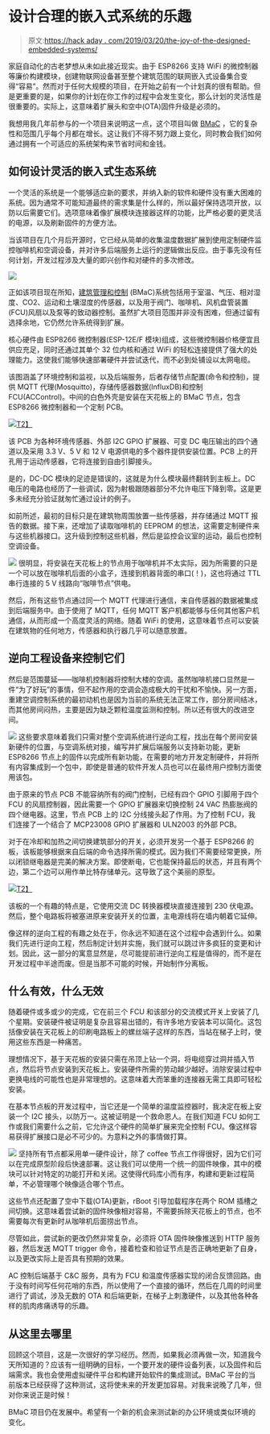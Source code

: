 # 设计合理的嵌入式系统的乐趣

> 原文:[https://hack aday . com/2019/03/20/the-joy-of-the-designed-embedded-systems/](https://hackaday.com/2019/03/20/the-joy-of-properly-designed-embedded-systems/)

家庭自动化的古老梦想从未如此接近现实。由于 ESP8266 支持 WiFi 的微控制器等廉价构建模块，创建物联网设备甚至整个建筑范围的联网嵌入式设备集合变得“容易”。然而对于任何大规模的项目，在开始之前有一个计划真的很有帮助。但是更重要的是，如果你的计划在你工作的过程中会发生变化，那么计划的灵活性是很重要的。实际上，这意味着扩展头和空中(OTA)固件升级是必须的。

我想用我几年前参与的一个项目来说明这一点，这个项目叫做 [BMaC](https://github.com/MayaPosch/BMaC) ，它的复杂性和范围几乎每个月都在增长。这让我们不得不努力跟上变化，同时教会我们如何通过拥有一个可适应的系统架构来节省时间和金钱。

## 如何设计灵活的嵌入式生态系统

一个灵活的系统是一个能够适应新的要求，并纳入新的软件和硬件没有重大困难的系统。因为通常不可能知道最终的需求集是什么样的，所以最好保持选项开放，以防以后需要它们。选项意味着像扩展模块连接器这样的功能，比严格必要的更灵活的电源，以及刷新固件的方便方法。

当该项目在几个月后开源时，它已经从简单的收集温度数据扩展到使用定制硬件监控咖啡机和空调设备，并对许多后端服务上运行的逻辑做出反应。由于事先没有任何计划，开发过程涉及大量的即兴创作和对硬件的多次修改。

![](../Images/f55d613ef049204b6d809e2a5e9aca34.png)

正如该项目现在所知，[建筑管理和控制](https://github.com/MayaPosch/BMaC) (BMaC)系统包括用于室温、气压、相对湿度、CO2、运动和土壤湿度的传感器，以及用于阀门、咖啡机、风机盘管装置(FCU)风扇以及泵等的致动器控制。虽然扩大项目范围并非没有困难，但通过留有选择余地，它仍然允许系统得到扩展。

核心硬件由 ESP8266 微控制器(ESP-12E/F 模块)组成，这些微控制器价格便宜且供应充足，同时还通过其单个 32 位内核和通过 WiFi 的轻松连接提供了强大的处理能力。这使我们能够快速部署硬件并尝试迭代，而不必到处铺设以太网电缆。

该图涵盖了环境控制和监视，以及后端服务，后者存储节点配置(命令和控制)，提供 MQTT 代理(Mosquitto)，存储传感器数据(InfluxDB)和控制 FCU(ACControl)。中间的白色外壳是安装在天花板上的 BMaC 节点，包含 ESP8266 微控制器和一个定制 PCB。

[![](../Images/3c90f1a106ed3f935115028111cbb77e.png)T2】](https://hackaday.com/wp-content/uploads/2019/03/dk0vaxiw4aehqpj.jpg-large_thumbnail_bright.png)

该 PCB 为各种环境传感器、外部 I2C GPIO 扩展器、可变 DC 电压输出的四个通道以及采用 3.3 V、5 V 和 12 V 电源供电的多个器件提供安装位置。PCB 上的开孔用于运动传感器，它将连接到自由引脚接头。

是的，DC-DC 模块的足迹是错误的，这就是为什么模块最终翻转到主板上。DC 电压的电路也经历了一些调试，因为射极跟随器部分不允许电压下降到零。这是更多未经充分验证就匆忙通过设计的例子。

如前所述，最初的目标只是在建筑物周围放置一些传感器，并存储通过 MQTT 报告的数据。接下来，还增加了读取咖啡机的 EEPROM 的想法，这需要定制硬件来与这些机器接口。这升级到控制这些机器，然后是监控会议室的运动，最后也控制空调设备。

[![](../Images/ba2861816c553d2f6b09b825edcc09ab.png)](https://hackaday.com/wp-content/uploads/2019/03/dsc02242_04.jpg) 很明显，将安装在天花板上的节点用于咖啡机并不太实际，因为所需要的只是一个可以放在咖啡机后面的小盒子，连接到机器背面的串口(！)，这也将通过 TTL 串行连接的 5 V 线路向“咖啡节点”供电。

然后，所有这些节点通过同一个 MQTT 代理进行通信，来自传感器的数据被集成到后端服务中。由于使用了 MQTT，任何 MQTT 客户机都能够与任何其他客户机通信，从而形成一个高度灵活的网络。随着 WiFi 的使用，这意味着节点可以安装在建筑物的任何地方，传感器和执行器几乎可以随意放置。

## 逆向工程设备来控制它们

然后是范围蔓延——咖啡机控制器将控制大楼的空调。虽然咖啡机接口显然是一件“为了好玩”的事情，但不起作用的空调会造成极大的干扰和不愉快。另一方面，重建空调控制系统的最初动机也是因为当前的系统无法正常工作，部分房间结冰，而其他房间闷热，主要是因为缺乏颗粒温度监测和控制。所以还有很大的改进空间。

[![](../Images/1bdd0524ab728e25db6b878289738ebc.png)](https://hackaday.com/wp-content/uploads/2019/03/dpas3nixuaezjgn.jpg-large_bright.png) 这些要求意味着我们只需对整个空调系统进行逆向工程，找出在每个房间安装新硬件的位置，与空调系统对接，编写并扩展后端服务以支持新功能，更新 ESP8266 节点上的固件以完成所有新功能，在需要的地方开发定制硬件，并将所有内容集成到一个包中，即使是普通的软件开发人员也可以在最终用户控制方面使用该包。

由于原来的节点 PCB 不能容纳所有的阀门控制，已经有四个 GPIO 引脚用于四个 FCU 的风扇控制器，因此需要一个 GPIO 扩展器来切换控制 24 VAC 热膨胀阀的四个继电器。这里，节点 PCB 上的 I2C 分线接头起了作用。为了控制 FCU，我们连接了一个结合了 MCP23008 GPIO 扩展器和 ULN2003 的外部 PCB。

对于在冷却和加热之间切换建筑部分的开关，必须开发另一个基于 ESP8266 的板，该板能够根据来自后端的命令选择所需的模式。因为我们不需要经常更换，所以闭锁继电器是完美的解决方案。即使断电，它也能保持最后的状态，并且有两个边，第二个边可以用作单比特存储单元。这导致了这个美丽的原型。

[![](../Images/24ff9a3ed22c800e755463fa62ef7450.png)T2】](https://hackaday.com/wp-content/uploads/2019/03/dp4spiyx0aatgu4.jpg-large_thumbnail_bright.png)

该板的一个有趣的特点是，它使用交流 DC 转换器模块直接连接到 230 伏电源。然后，整个电路板将被塞进原来安装开关的位置，主电源线将在墙内朝着它延伸。

像这样的逆向工程的有趣之处在于，你永远不知道在这个过程中会遇到什么。如果我们先进行逆向工程，然后制定计划并实施，我们就可以跳过许多疯狂的变更和计划。因此，这一部分的寓意显然是，尽可能提前进行逆向工程是值得的，而不是在开发过程中半途而废。但是当那不可能的时候，开始制作分离板。

## 什么有效，什么无效

随着硬件或多或少的完成，它在前三个 FCU 和该部分的交流模式开关上安装了几个星期。安装硬件被证明是复杂且容易出错的，有许多地方安装本可以简化。这包括像安装在天花板上的印刷电路板上的螺丝端子这样的东西，当站在梯子上时，使用这些东西是一种痛苦。

理想情况下，基于天花板的安装只需在吊顶上钻一个洞，将电缆穿过洞并插入节点，然后将节点安装到天花板上。安装硬件所需的劳动越少越好。消除安装过程中更换电线的可能性也是非常理想的。这意味着大而笨重的连接器无需工具即可轻松安装。

在基本节点板的开发过程中，当它还是一个简单的温度监控器时，我决定在板上安装一个 I2C 接头，以防万一。这被证明是一个救命恩人。在我们知道 FCU 如何工作或我们需要什么之前，它允许这个硬件的简单扩展来完全控制 FCU。像这样容易获得扩展接口是必不可少的。为意料之外的事情做打算。

[![](../Images/70b9cd24c3dfe62ebcd9e610872e5765.png)](https://hackaday.com/wp-content/uploads/2019/03/6409281506889482369_thumbnail_bright.png) 坚持所有节点都采用单一硬件设计，除了 coffee 节点工作得很好，因为它们可以在完成原型阶段后快速部署。这让我们可以使用一个统一的固件映像，其中的模块可以针对特定的功能打开和关闭。这使得代码库小而有序，构建和更新过程简单，不必管理哪个映像适合哪个节点。

这些节点还配置了空中下载(OTA)更新，rBoot 引导加载程序在两个 ROM 插槽之间切换。这意味着尝试新的固件映像相对容易，不需要拆除天花板上的节点，也不需要每次有更新时从咖啡机后面捞出节点。

尽管如此，尝试新的更改仍然非常复杂，必须将 OTA 固件映像推送到 HTTP 服务器，然后发送 MQTT trigger 命令，接着检查和验证节点是否正确地更新了自身，以及更改实际上是否具有预期的效果。

AC 控制后端基于 C&C 服务，具有为 FCU 和温度传感器实现的闭合反馈回路。由于没有时间写任何花哨的东西，所以使用了一个直接的循环，然后在几周的时间里进行了调试，涉及无数的 OTA 和后端更新，在梯子上刺激硬件，以及其他各种各样的肌肉疼痛诱导的乐趣。

## 从这里去哪里

回顾这个项目，这是一次很好的学习经历。然而，如果我必须再做一次，知道我今天所知道的？应该有一组明确的目标，一个要开发的硬件设备列表，以及固件和后端需求。我也会使用虚拟硬件平台和构建开始软件的集成测试。BMaC 平台的当前版本已经获得了这种测试，这将使未来的开发更加容易。对我来说晚了几年，但对你来说正是时候！

BMaC 项目仍在发展中。希望有一个新的机会来测试新的办公环境或类似环境的变化。